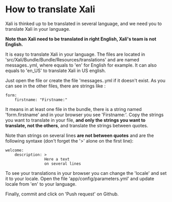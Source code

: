 # How to translate Xali

Xali is thinked up to be translated in several language, and we
need you to translate Xali in your language.

**Note than Xali need to be translated in right English, Xali's team
is not English.**

It is easy to translate Xali in your language. The files are
located in 'src/Xali/Bundle/<sth>Bundle/Resources/translations'
and are named messages.<language>.yml, where <language> equals
to 'en' for English for example. It can also equals to 'en_US'
to translate Xali in US english.

Just open the file or create the file 'messages.<language>.yml if
it doesn't exist. As you can see in the other files, there are
strings like :

    form:
        firstname: "Firstname:"

It means in at least one file in the bundle, there is a
string named 'form.firstname' and in your browser you see
'Firstname:'.
Copy the strings you want to translate in your file, **and only
the strings you want to translate, not the others**, and translate the
strings between quotes.

Note than strings on several lines **are not between quotes** and are
the following syntaxe (don't forget the '>' alone on the first line):

    welcome:
        description: >
                     Here a text
                     on several lines


To see your translations in your browser you can change the 'locale'
and set it to your locale. Open the file
'app/config/parameters.yml' and update locale from 'en' to your
language.

Finally, commit and click on 'Push request' on Github.

